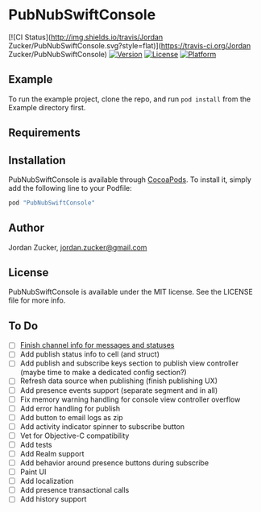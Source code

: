 # PubNubSwiftConsole

[![CI Status](http://img.shields.io/travis/Jordan Zucker/PubNubSwiftConsole.svg?style=flat)](https://travis-ci.org/Jordan Zucker/PubNubSwiftConsole)
[![Version](https://img.shields.io/cocoapods/v/PubNubSwiftConsole.svg?style=flat)](http://cocoapods.org/pods/PubNubSwiftConsole)
[![License](https://img.shields.io/cocoapods/l/PubNubSwiftConsole.svg?style=flat)](http://cocoapods.org/pods/PubNubSwiftConsole)
[![Platform](https://img.shields.io/cocoapods/p/PubNubSwiftConsole.svg?style=flat)](http://cocoapods.org/pods/PubNubSwiftConsole)

## Example

To run the example project, clone the repo, and run `pod install` from the Example directory first.

## Requirements

## Installation

PubNubSwiftConsole is available through [CocoaPods](http://cocoapods.org). To install
it, simply add the following line to your Podfile:

```ruby
pod "PubNubSwiftConsole"
```

## Author

Jordan Zucker, jordan.zucker@gmail.com

## License

PubNubSwiftConsole is available under the MIT license. See the LICENSE file for more info.

## To Do

- [ ] [Finish channel info for messages and statuses](https://github.com/pubnub/SwiftConsole/pull/20/files)
- [ ] Add publish status info to cell (and struct)
- [ ] Add publish and subscribe keys section to publish view controller (maybe time to make a dedicated config section?)
- [ ] Refresh data source when publishing (finish publishing UX)
- [ ] Add presence events support (separate segment and in all)
- [ ] Fix memory warning handling for console view controller overflow
- [ ] Add error handling for publish
- [ ] Add button to email logs as zip
- [ ] Add activity indicator spinner to subscribe button
- [ ] Vet for Objective-C compatibility
- [ ] Add tests
- [ ] Add Realm support
- [ ] Add behavior around presence buttons during subscribe
- [ ] Paint UI
- [ ] Add localization
- [ ] Add presence transactional calls
- [ ] Add history support
